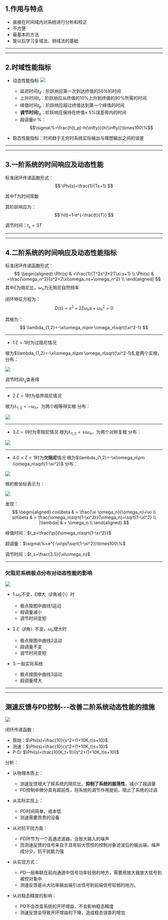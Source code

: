 ## 1.作用与特点
- 直接在时间域内对系统进行分析和校正
- 不方便
- 最基本的方法
- 是以后学习复域法、频域法的基础

---
---

## 2.时域性能指标
- 动态性能指标
![](../.pic/阶跃响应及动态性能指标.png)
  - 延迟时间$t_d$：阶跃响应第一次到达终值的50%的时间
  - 上升时间$t_r$：阶跃响应从终值的10%上升到终值的90%所需的时间
  - 峰值时间$t_p$：阶跃响应超过终值达到第一个峰值的时间
  - **调节时间**$t_s$：阶跃响应保持在终值$\pm$ 5%误差带内的时间
  - 超调量$\sigma$ %：
  $$\sigma\%=\frac{h(t_p)-h(\infty)}{h(\infty)}\times100\%$$

- 稳态性能指标：时间趋于无穷时系统实际输出与理想输出之间的误差

---
---

## 3.一阶系统的时间响应及动态性能
标准闭环传递函数形式：
$$
\Phi(s)=\frac{1}{Ts+1}
$$

其中T为时间常数

其阶跃响应为：
$$
h(t)=1-e^{-\frac{t}{T}}
$$

调节时间：$t_s=3T$

---
---

## 4.二阶系统的时间响应及动态性能指标
标准闭环传递函数形式：
$$
\begin{aligned}
\Phi(s) & =\frac{1}{T^2s^2+2T\xi s+1}    \\
\Phi(s) & =\frac{\omega_n^2}{s^2+2\xi\omega_ns+\omega_n^2}      \\
\end{aligned}
$$
其中$\xi$为阻尼比，$\omega_n$为无阻尼自然频率

闭环特征方程为：
$$
D(s)=s^2+2\xi\omega_ns+\omega_n^2=0
$$

其根为：
$$
\lambda_{1,2}=-\xi\omega_n\pm \omega_n\sqrt{\xi^2-1}
$$

---

- 1.$\xi>1$时为过阻尼情况

根为$\lambda_{1,2}=-\xi\omega_n\pm \omega_n\sqrt{\xi^2-1}$,是两个实根，分布：

![](../.pic/过阻尼根分布.png)

调节时间$t_s$查表得


---
- 2.$\xi=1$时为临界阻尼情况

根为$\lambda_{1,2}=-\omega_n$，为两个相等得实根
分布：

![](../.pic/临界阻尼根分布.png)

---

- 3.$\xi=0$时为零阻尼情况
根为$\lambda_{1,2}=\pm i\omega_n$，为两个对称复根
分布：

![](../.pic/零阻尼根分布.png)

---

- 4.$0<\xi<1$时为**欠阻尼**情况
根为$\lambda_{1,2}=-\xi\omega_n\pm i\omega_n\sqrt{1-\xi^2}$
分布：

![](../.pic/欠阻尼根.png)

根的极坐标表示为：

![](../.pic/欠阻尼根的极坐标表示.png)

发现：
$$
\begin{aligned}
cos\beta  & = \frac{\xi \omega_n}{\omega_n}=\xi   \\
sin\beta  & = \frac{\omega_n\sqrt{1-\xi^2}}{\omega_n}=\sqrt{1-\xi^2}                         \\
|\lambda| & = \omega_n                            \\
\end{aligned}
$$

峰值时间：$t_p=\frac{\pi}{\omega_n\sqrt{1-\xi^2}}$

超调量：$\sigma\%=e^{-\xi\pi/\sqrt{1-\xi^2}}\times100\%$

调节时间：$t_s=\frac{3.5}{\xi\omega_n}$

---

### 欠阻尼系统极点分布对动态性能的影响
![](../.pic/欠阻尼极点的影响.png)

- 1.$\omega_n$不变，$\xi$增大（$\beta$角减小）时
  - 极点按图中曲线1运动
  - 超调量减小
  - 调节时间变短

- 2.$\xi$（$\beta$角）不变，$\omega_n$增大时
  - 极点按图中曲线2运动
  - 超调量不变
  - 调节时间变短

- 3.一般实际系统
  - 极点按图中曲线3运动
  - 超调量增大

---
---

## 测速反馈与PD控制---改善二阶系统动态性能的措施
![](../.pic/测速与PD控制.png)

闭环传递函数：
- 原始：$\Phi(s)=\frac{10}{s^2+(1+10K_t)s+10}$
- 测速：$\Phi(s)=\frac{10}{s^2+(1+10K_t)s+10}$
- P-D: $\Phi(s)=\frac{10(K_t+1)}{s^2+(1+10K_t)s+10}$


分析：
- 从物理本质上：
  - 测速反馈增大了原系统的阻尼比，**抑制了系统的振荡性**，减小了超调量
  - PD控制中微分具有超前性，将系统的调节作用提前，阻止了系统的过调
  
- 从实际实现上：
  - PD时间简单，成本低
  - 测速需要昂贵的设备

- 从对抗干扰方面：
  - PD环节为一个高通滤波器，会放大输入的噪声
  - 而测速反馈的信号来自于具有较大惯性的控制对象滤波后的输出端，噪声成分少，抗干扰能力强
  
- 从实现方式：
  - PD一般串联在前向通道中信号功率较弱的地方，需要用放大器放大信号到被控对象中
  - 测速反馈是从大功率输出端引出信号到前端信号较弱的地方。

- 从对稳态精度的影响：
  - PD不会改变系统的开环增益，不会影响稳态精度
  - 测速反馈会导致开环增益的下降，造成稳态误差的增加

























